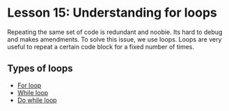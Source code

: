 # Lesson 15: Understanding for loops
Repeating the same set of code is redundant and noobie. Its hard to debug and makes amendments. To solve this issue, we use loops. 
Loops are very useful to repeat a certain code block for a fixed number of times.

## Types of loops
+ [For loop](https://www.arduino.cc/reference/en/language/structure/control-structure/for/)
+ [While loop](https://www.arduino.cc/reference/en/language/structure/control-structure/while/)
+ [Do while loop](https://www.arduino.cc/reference/en/language/structure/control-structure/dowhile/)